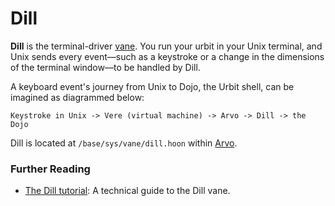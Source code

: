 # Dill

**Dill** is the terminal-driver [vane](vane). You run your urbit in your Unix terminal, and Unix sends every event—such as a keystroke or a change in the dimensions of the terminal window—to be handled by Dill.

A keyboard event's journey from Unix to Dojo, the Urbit shell, can be imagined as diagrammed below:

```
Keystroke in Unix -> Vere (virtual machine) -> Arvo -> Dill -> the Dojo
```

Dill is located at `/base/sys/vane/dill.hoon` within [Arvo](arvo).

### Further Reading

- [The Dill tutorial](../system/kernel/dill): A technical guide to the Dill vane.
